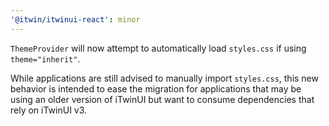 ```yaml
---
'@itwin/itwinui-react': minor
---
```


`ThemeProvider` will now attempt to automatically load `styles.css` if using `theme="inherit"`.

While applications are still advised to manually import `styles.css`, this new behavior is intended to ease the migration for applications that may be using an older version of iTwinUI but want to consume dependencies that rely on iTwinUI v3.
